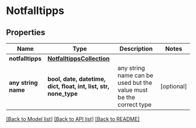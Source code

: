 # Notfalltipps


## Properties
Name | Type | Description | Notes
------------ | ------------- | ------------- | -------------
**notfalltipps** | [**NotfalltippsCollection**](NotfalltippsCollection.md) |  | 
**any string name** | **bool, date, datetime, dict, float, int, list, str, none_type** | any string name can be used but the value must be the correct type | [optional]

[[Back to Model list]](../README.md#documentation-for-models) [[Back to API list]](../README.md#documentation-for-api-endpoints) [[Back to README]](../README.md)


